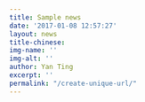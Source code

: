 ```yaml
---
title: Sample news
date: '2017-01-08 12:57:27'
layout: news
title-chinese: 
img-name: ''
img-alt: ''
author: Yan Ting
excerpt: ''
permalink: "/create-unique-url/"
---
```

